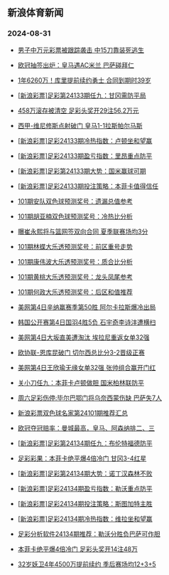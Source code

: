 ## 新浪体育新闻 
### 2024-08-31

+ [男子中万元彩票被跟踪袭击 中15刀靠装死逃生](https://sports.sina.com.cn/l/2024-08-30/doc-incmkivv9307383.shtml)

+ [欧冠抽签出炉：皇马遇AC米兰 巴萨碰拜仁](https://sports.sina.com.cn/g/pl/2024-08-30/doc-incmkqcq0437527.shtml)

+ [1年6260万！库里提前续约勇士 合同到期时39岁](https://sports.sina.com.cn/basketball/nba/2024-08-30/doc-incmkumq2450638.shtml)

+ [[新浪彩票]足彩第24133期任九：甘冈需防平局](https://sports.sina.com.cn/l/2024-08-30/doc-incmkqcq0411203.shtml)

+ [458万滚存被清空 足彩头奖开29注56.2万元](https://sports.sina.com.cn/l/2024-08-30/doc-incmkqcq0407238.shtml)

+ [西甲-维尼修斯点射破门 皇马1-1拉斯帕尔马斯](https://sports.sina.com.cn/g/laliga/2024-08-30/doc-incmkqct9209979.shtml)

+ [[新浪彩票]足彩24133期冷热指数：卢顿坐和望赢](https://sports.sina.com.cn/l/2024-08-30/doc-incmkqct9198053.shtml)

+ [[新浪彩票]足彩24133期盈亏指数：里昂重点防平](https://sports.sina.com.cn/l/2024-08-30/doc-incmkqcn3635618.shtml)

+ [[新浪彩票]足彩第24133期大势：国米赢球可期](https://sports.sina.com.cn/l/2024-08-30/doc-incmkqcq0410496.shtml)

+ [[新浪彩票]足彩24133期投注策略：本菲卡值得信任](https://sports.sina.com.cn/l/2024-08-30/doc-incmkqcn3636361.shtml)

+ [101期安队双色球预测奖号：遗漏总值参考](https://sports.sina.com.cn/l/2024-08-30/doc-incmmezn6576725.shtml)

+ [101期胡亚楠双色球预测奖号：冷热比分析](https://sports.sina.com.cn/l/2024-08-30/doc-incmmezn6577921.shtml)

+ [曝崔永熙将与篮网签双向合同 夏季联赛场均3分](https://sports.sina.com.cn/basketball/nba/2024-08-30/doc-incmmvwy0007712.shtml)

+ [101期林蝶大乐透预测奖号：前区重号走势](https://sports.sina.com.cn/l/2024-08-30/doc-incmmezh0214879.shtml)

+ [101期康伟波大乐透预测奖号：质合比分析](https://sports.sina.com.cn/l/2024-08-30/doc-incmmmia3383777.shtml)

+ [101期黄桃大乐透预测奖号：龙头凤尾参考](https://sports.sina.com.cn/l/2024-08-30/doc-incmmezn6571070.shtml)

+ [101期何政大乐透预测奖号：后区和值推荐](https://sports.sina.com.cn/l/2024-08-30/doc-incmmeze3435726.shtml)

+ [美网第4日辛纳赢赛季第50胜 阿尔卡拉斯爆冷出局](https://sports.sina.com.cn/tennis/atp/2024-08-30/doc-incmmezn6618061.shtml)

+ [韩国公开赛第4日国羽4胜5负 石宇奇李诗沣遭横扫](https://sports.sina.com.cn/others/badmin/2024-08-30/doc-incmmmie0193185.shtml)

+ [美网第4日大坂直美遭淘汰 埃拉尼重返女单32强](https://sports.sina.com.cn/tennis/wta/2024-08-30/doc-incmkyth3544407.shtml)

+ [欧协联-恩库昆破门 切尔西总比分3-2晋级正赛](https://sports.sina.com.cn/g/pl/2024-08-30/doc-incmkqcs2457863.shtml)

+ [美网第4日王欣瑜无缘女单32强 张帅组合赢开门红](https://sports.sina.com.cn/tennis/china/2024-08-30/doc-incmkytk0303809.shtml)

+ [关小刀任九：本菲卡卢顿做胆 国米柏林联防平](https://sports.sina.com.cn/l/2024-08-30/doc-incmmezq3372463.shtml)

+ [周六足彩伤停:毕尔巴鄂门将乌奈西蒙伤缺 巴萨失7人](https://sports.sina.com.cn/l/2024-08-30/doc-incmkumq2448224.shtml)

+ [新浪彩票双色球名家第24101期推荐汇总](https://sports.sina.com.cn/l/2024-08-30/doc-incmmezn6588958.shtml)

+ [欧冠夺冠赔率：曼城最高，皇马、阿森纳排二、三](https://sports.sina.com.cn/g/2024-08-31/doc-incmnhny6224907.shtml)

+ [[新浪彩票]足彩第24134期任九：布伦特福德防平](https://sports.sina.com.cn/l/2024-08-31/doc-incmntap9678940.shtml)

+ [足彩彩果：本菲卡绝平爆4倍冷门 甘冈3-4红星](https://sports.sina.com.cn/l/2024-08-31/doc-incmntan2898365.shtml)

+ [[新浪彩票]足彩第24134期大势：诺丁汉森林不败](https://sports.sina.com.cn/l/2024-08-31/doc-incmntau6132906.shtml)

+ [[新浪彩票]足彩24134期盈亏指数：勒沃重点防平](https://sports.sina.com.cn/l/2024-08-31/doc-incmntau6134019.shtml)

+ [[新浪彩票]足彩24134期投注策略：斯图加特主胜](https://sports.sina.com.cn/l/2024-08-31/doc-incmntan2903068.shtml)

+ [[新浪彩票]足彩24134期冷热指数：维拉坐和望赢](https://sports.sina.com.cn/l/2024-08-31/doc-incmntau6131159.shtml)

+ [足彩分析软件24134期推荐：勒沃分胜负巴萨可作胆](https://sports.sina.com.cn/l/2024-08-31/doc-incmntaw2885151.shtml)

+ [本菲卡绝平爆4倍冷门 足彩头奖开14注48万](https://sports.sina.com.cn/l/2024-08-31/doc-incmntan2898365.shtml)

+ [32岁妖卫4年4500万提前续约 季后赛场均12+3+5](https://sports.sina.com.cn/basketball/nba/2024-08-31/doc-incmntap9660187.shtml)

